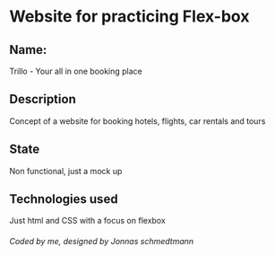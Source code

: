 # Website for practicing Flex-box

## Name:
Trillo - Your all in one booking place

## Description
Concept of a website for booking hotels, flights, car rentals and tours

## State
Non functional, just a mock up

## Technologies used
Just html and CSS with a focus on flexbox
###### _Coded by me, designed by Jonnas schmedtmann_